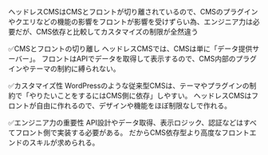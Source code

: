ヘッドレスCMSはCMSとフロントが切り離されているので、CMSのプラグインやクエリなどの機能の影響をフロントが影響を受けずらい為、エンジニア力は必要だが、CMS依存と比較してカスタマイズの制限が全然違う


✅CMSとフロントの切り離し
ヘッドレスCMSでは、CMSは単に「データ提供サーバー」。
フロントはAPIでデータを取得して表示するので、CMS内部のプラグインやテーマの制約に縛られない。

✅カスタマイズ性
WordPressのような従来型CMSは、テーマやプラグインの制約で「やりたいことをするにはCMS側に依存」しやすい。
ヘッドレスCMSはフロントが自由に作れるので、デザインや機能をほぼ制限なしで作れる。

✅エンジニア力の重要性
API設計やデータ取得、表示ロジック、認証などはすべてフロント側で実装する必要がある。
だからCMS依存型より高度なフロントエンドのスキルが求められる。
